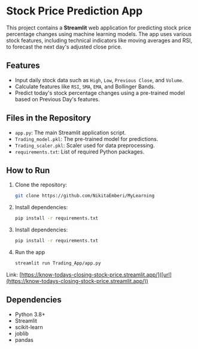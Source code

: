 # Stock Price Prediction App

This project contains a **Streamlit** web application for predicting stock price percentage changes using machine learning models. The app uses various stock features, including technical indicators like moving averages and RSI, to forecast the next day's adjusted close price.

## Features
- Input daily stock data such as `High`, `Low`, `Previous Close`, and `Volume`.
- Calculate features like `RSI`, `SMA`, `EMA`, and Bollinger Bands.
- Predict today's stock percentage changes using a pre-trained model based on Previous Day's features.

## Files in the Repository
- `app.py`: The main Streamlit application script.
- `Trading_model.pkl`: The pre-trained model for predictions.
- `Trading_scaler.pkl`: Scaler used for data preprocessing.
- `requirements.txt`: List of required Python packages.

## How to Run
1. Clone the repository:
   ```bash
   git clone https://github.com/NikitaEmberi/MyLearning
   ```
   
2. Install dependencies:
   ```bash
   pip install -r requirements.txt
   ```

3. Install dependencies:
   ```bash
   pip install -r requirements.txt
   ```

4. Run the app
   ```bash
   streamlit run Trading_App/app.py
   ```

Link: [https://know-todays-closing-stock-price.streamlit.app/]([url](https://know-todays-closing-stock-price.streamlit.app/))


## Dependencies
- Python 3.8+
- Streamlit
- scikit-learn
- joblib
- pandas

